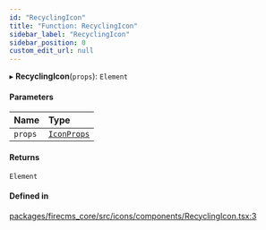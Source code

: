 ```yaml
---
id: "RecyclingIcon"
title: "Function: RecyclingIcon"
sidebar_label: "RecyclingIcon"
sidebar_position: 0
custom_edit_url: null
---
```


▸ **RecyclingIcon**(`props`): `Element`

#### Parameters

| Name | Type |
| :------ | :------ |
| `props` | [`IconProps`](../types/IconProps.md) |

#### Returns

`Element`

#### Defined in

[packages/firecms_core/src/icons/components/RecyclingIcon.tsx:3](https://github.com/FireCMSco/firecms/blob/d45f3739/packages/firecms_core/src/icons/components/RecyclingIcon.tsx#L3)
